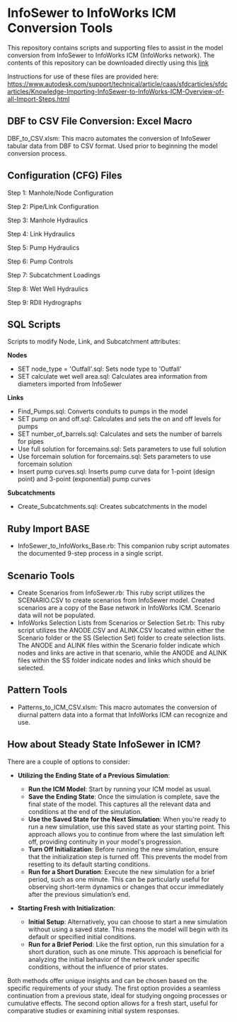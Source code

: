 # InfoSewer to InfoWorks ICM Conversion Tools

This repository contains scripts and supporting files to assist in the model conversion from InfoSewer to InfoWorks ICM (InfoWorks network). The contents of this repository can be downloaded directly using this [link](https://download-directory.github.io/?url=https%3A%2F%2Fgithub.com%2Finnovyze%2FOpen-Source-Support%2Ftree%2Fmain%2F01%2520InfoWorks%2520ICM%2F01%2520Ruby%2F01%2520InfoWorks%2F0060%2520-%2520InfoSewer%2520to%2520InfoWorks%2520ICM%2520Conversion%2520Tools)

Instructions for use of these files are provided here: https://www.autodesk.com/support/technical/article/caas/sfdcarticles/sfdcarticles/Knowledge-Importing-InfoSewer-to-InfoWorks-ICM-Overview-of-all-Import-Steps.html

## DBF to CSV File Conversion: Excel Macro
DBF_to_CSV.xlsm: This macro automates the conversion of InfoSewer tabular data from DBF to CSV format. Used prior to beginning the model conversion process.

## Configuration (CFG) Files

Step 1: Manhole/Node Configuration

Step 2: Pipe/Link Configuration

Step 3: Manhole Hydraulics

Step 4: Link Hydraulics

Step 5: Pump Hydraulics

Step 6: Pump Controls

Step 7: Subcatchment Loadings

Step 8: Wet Well Hydraulics

Step 9: RDII Hydrographs

## SQL Scripts
Scripts to modify Node, Link, and Subcatchment attributes:

**Nodes**
- SET node_type = 'Outfall'.sql: Sets node type to 'Outfall'
- SET calculate wet well area.sql: Calculates area information from diameters imported from InfoSewer

**Links**
- Find_Pumps.sql: Converts conduits to pumps in the model
- SET pump on and off.sql: Calculates and sets the on and off levels for pumps
- SET number_of_barrels.sql: Calculates and sets the number of barrels for pipes
- Use full solution for forcemains.sql: Sets parameters to use full solution
- Use forcemain solution for forcemains.sql: Sets parameters to use forcemain solution
- Insert pump curves.sql: Inserts pump curve data for 1-point (design point) and 3-point (exponential) pump curves

**Subcatchments**
- Create_Subcatchments.sql: Creates subcatchments in the model

## Ruby Import BASE
- InfoSewer_to_InfoWorks_Base.rb: This companion ruby script automates the documented 9-step process in a single script. 

## Scenario Tools
- Create Scenarios from InfoSewer.rb: This ruby script utilizes the SCENARIO.CSV to create scenarios from InfoSewer model. Created scenarios are a copy of the Base network in InfoWorks ICM. Scenario data will not be populated.
- InfoWorks Selection Lists from Scenarios or Selection Set.rb: This ruby script utilizes the ANODE.CSV and ALINK.CSV located within either the Scenario folder or the SS (Selection Set) folder to create selection lists. The ANODE and ALINK files within the Scenario folder indicate which nodes and links are active in that scenario, while the ANODE and ALINK files within the SS folder indicate nodes and links which should be selected. 

## Pattern Tools
- Patterns_to_ICM_CSV.xlsm: This macro automates the conversion of diurnal pattern data into a format that InfoWorks ICM can recognize and use.

## How about Steady State InfoSewer in ICM?

There are a couple of options to consider:

- **Utilizing the Ending State of a Previous Simulation**:
    - **Run the ICM Model**: Start by running your ICM model as usual.
    - **Save the Ending State**: Once the simulation is complete, save the final state of the model. This captures all the relevant data and conditions at the end of the simulation.
    - **Use the Saved State for the Next Simulation**: When you're ready to run a new simulation, use this saved state as your starting point. This approach allows you to continue from where the last simulation left off, providing continuity in your model's progression.
    - **Turn Off Initialization**: Before running the new simulation, ensure that the initialization step is turned off. This prevents the model from resetting to its default starting conditions.
    - **Run for a Short Duration**: Execute the new simulation for a brief period, such as one minute. This can be particularly useful for observing short-term dynamics or changes that occur immediately after the previous simulation’s end.

- **Starting Fresh with Initialization**:
    - **Initial Setup**: Alternatively, you can choose to start a new simulation without using a saved state. This means the model will begin with its default or specified initial conditions.
    - **Run for a Brief Period**: Like the first option, run this simulation for a short duration, such as one minute. This approach is beneficial for analyzing the initial behavior of the network under specific conditions, without the influence of prior states.

Both methods offer unique insights and can be chosen based on the specific requirements of your study. The first option provides a seamless continuation from a previous state, ideal for studying ongoing processes or cumulative effects. The second option allows for a fresh start, useful for comparative studies or examining initial system responses.